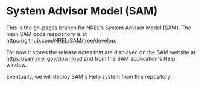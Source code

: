 # System Advisor Model (SAM)

This is the gh-pages branch for NREL's System Advisor Model (SAM). The main SAM code respository is at https://github.com/NREL/SAM/tree/develop.

For now it stores the release notes that are displayed on the SAM website at https://sam.nrel.gov/download and from the SAM application's Help window.

Eventually, we will deploy SAM's Help system from this repository.

